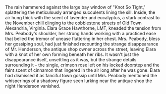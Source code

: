 The rain hammered against the large bay window of "Knot So Tight," splattering the meticulously arranged succulents lining the sill. Inside, the air hung thick with the scent of lavender and eucalyptus, a stark contrast to the November chill clinging to the cobblestone streets of Old Town Alexandria, Virginia. Elara Grace Hawthorne, LMT, kneaded the tension from Mrs. Peabody's shoulder, her strong hands working with a practiced ease that belied the tremor of unease fluttering in her chest. Mrs. Peabody, bless her gossiping soul, had just finished recounting the strange disappearance of Mr. Henderson, the antique shop owner across the street, leaving Elara with a knot of her own forming beneath her ribs. It wasn't just the disappearance itself, unsettling as it was, but the strange details surrounding it – the single, crimson rose left on his locked doorstep and the faint scent of cinnamon that lingered in the air long after he was gone.  Elara had dismissed it as fanciful town gossip until Mrs. Peabody mentioned the whisperings of a shadowy figure seen lurking near the antique shop the night Henderson vanished.
